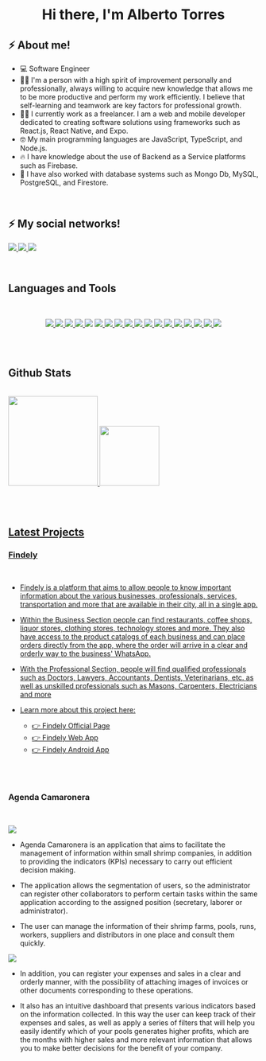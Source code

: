 <h1 align="center">Hi there, I'm Alberto Torres </h1>

## ⚡ About me!

- 💻 Software Engineer
- 🧑‍🦰 I'm a person with a high spirit of improvement personally and professionally, always willing to acquire new knowledge that allows me to be more productive and perform my work efficiently. I believe that self-learning and teamwork are key factors for professional growth.
- 👨‍💻 I currently work as a freelancer. I am a web and mobile developer dedicated to creating software solutions using frameworks such as React.js, React Native, and Expo.
- 🤓 My main programming languages are JavaScript, TypeScript, and Node.js.
- 🔥 I have knowledge about the use of Backend as a Service platforms such as Firebase.
- 🍃 I have also worked with database systems such as Mongo Db, MySQL, PostgreSQL, and Firestore.

<br />

## ⚡ My social networks!

<a href="https://www.facebook.com/albert1998" target="_blank"> <img src="https://img.shields.io/badge/Facebook-1877F2?style=for-the-badge&logo=facebook&logoColor=white"/> </a>
<a href="https://twitter.com/Alberto_9808" target="_blank"> <img src="	https://img.shields.io/badge/Twitter-1DA1F2?style=for-the-badge&logo=twitter&logoColor=white"/> </a>
<a href="www.linkedin.com/in/albert1998" target="_blank"> <img src="https://img.shields.io/badge/LinkedIn-0077B5?style=for-the-badge&logo=linkedin&logoColor=white"/> </a>

<br />

## Languages and Tools
<br />
<p align="center">
    <a href="" target="_blank"> <img src="https://img.shields.io/badge/Ubuntu-E95420?style=for-the-badge&logo=ubuntu&logoColor=white"/> </a>
    <a href="" target="_blank"> <img src="https://img.shields.io/badge/Windows-0078D6?style=for-the-badge&logo=windows&logoColor=white"/> </a>
    <a href="" target="_blank"> <img src="https://img.shields.io/badge/Android-3DDC84?style=for-the-badge&logo=android&logoColor=white"/> </a>
    <a href="" target="_blank"> <img src="https://img.shields.io/badge/JavaScript-F7DF1E?style=for-the-badge&logo=javascript&logoColor=black"/> </a>
    <a href="" target="_blank"><img src="https://img.shields.io/badge/TypeScript-007ACC?style=for-the-badge&logo=typescript&logoColor=white"/></a>
    <a href="" target="_blank"> <img src="https://img.shields.io/badge/Node.js-43853D?style=for-the-badge&logo=node.js&logoColor=white"/> </a>
    <a href="" target="_blank"> <img src="https://img.shields.io/badge/HTML5-E34F26?style=for-the-badge&logo=html5&logoColor=white"/> </a>
    <a href="" target="_blank"> <img src="https://img.shields.io/badge/CSS3-1572B6?style=for-the-badge&logo=css3&logoColor=white"/> </a>
    <a href="" target="_blank"> <img src="https://img.shields.io/badge/React-20232A?style=for-the-badge&logo=react&logoColor=61DAFB"/> </a>
    <a href="" target="_blank"> <img src="https://img.shields.io/badge/React_Router-CA4245?style=for-the-badge&logo=react-router&logoColor=white"/> </a>
    <a href="" target="_blank"> <img src="https://img.shields.io/badge/React_Native-20232A?style=for-the-badge&logo=react&logoColor=61DAFB"/> </a>
    <a href="" target="_blank"> <img src="https://img.shields.io/badge/Bootstrap-563D7C?style=for-the-badge&logo=bootstrap&logoColor=white"/> </a>
    <a href="" target="_blank"> <img src="https://img.shields.io/badge/Material--UI-0081CB?style=for-the-badge&logo=material-ui&logoColor=white"/> </a>
    <a href="" target="_blank"> <img src="https://img.shields.io/badge/MongoDB-4EA94B?style=for-the-badge&logo=mongodb&logoColor=white"/> </a>
    <a href="" target="_blank"> <img src="https://img.shields.io/badge/PostgreSQL-316192?style=for-the-badge&logo=postgresql&logoColor=white"/> </a>
    <a href="" target="_blank"> <img src="https://img.shields.io/badge/MySQL-00000F?style=for-the-badge&logo=mysql&logoColor=white"/> </a>
    <a href="" target="_blank"> <img src="https://img.shields.io/badge/Microsoft_Excel-217346?style=for-the-badge&logo=microsoft-excel&logoColor=white"/> </a>
    <a href="" target="_blank"> <img src="https://img.shields.io/badge/Microsoft_Word-2B579A?style=for-the-badge&logo=microsoft-word&logoColor=white"/> </a>
</p>
<br /><br />

## Github Stats
<br />
<div>
  <a href="https://github.com/Donnis1998">
  <img height="180em" src="https://github-readme-stats.vercel.app/api?username=Donnis1998&theme=blue-green"/>
  <img height="120em" src="https://github-readme-stats.vercel.app/api/top-langs/?username=Donnis1998&theme=blue-green"/>
</div>

<br /><br />

## **Latest Projects**

### **Findely** 
<br />

- Findely is a platform that aims to allow people to know important information about the various businesses, professionals, services, transportation and more that are available in their city, all in a single app.

- Within the Business Section people can find restaurants, coffee shops, liquor stores, clothing stores, technology stores and more. They also have access to the product catalogs of each business and can place orders directly from the app, where the order will arrive in a clear and orderly way to the business' WhatsApp.

- With the Professional Section, people will find qualified professionals such as Doctors, Lawyers, Accountants, Dentists, Veterinarians, etc. as well as unskilled professionals such as Masons, Carpenters, Electricians and more

- Learn more about this project here:

  -  <a href="https://findelyec.com/" target="_blank">👉 Findely Official Page</a>
  -  <a href="https://app.findelyec.com/" target="_blank">👉 Findely Web App</a>
  -  <a href="https://play.google.com/store/apps/details?id=com.findely.findely&hl=es&gl=US" target="_blank">👉 Findely Android App</a>


<br /><br />
### **Agenda Camaronera** 
<br />

![](../Donnis1998/assets/agenda_camaronera/BannerAgendaCamaronera2.png)

- Agenda Camaronera is an application that aims to facilitate the management of information within small shrimp companies, in addition to providing the indicators (KPIs) necessary to carry out efficient decision making.

- The application allows the segmentation of users, so the administrator can register other collaborators to perform certain tasks within the same application according to the assigned position (secretary, laborer or administrator).

- The user can manage the information of their shrimp farms, pools, runs, workers, suppliers and distributors in one place and consult them quickly.


![](../Donnis1998/assets/agenda_camaronera/BannerAgendaCamaronera1.png)

- In addition, you can register your expenses and sales in a clear and orderly manner, with the possibility of attaching images of invoices or other documents corresponding to these operations.
  
- It also has an intuitive dashboard that presents various indicators based on the information collected. In this way the user can keep track of their expenses and sales, as well as apply a series of filters that will help you easily identify which of your pools generates higher profits, which are the months with higher sales and more relevant information that allows you to make better decisions for the benefit of your company.